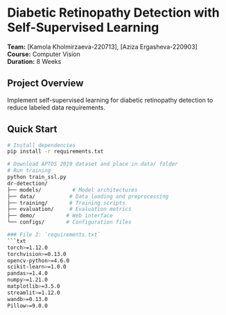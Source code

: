 # Diabetic Retinopathy Detection with Self-Supervised Learning

**Team:** [Kamola Kholmirzaeva-220713], [Aziza Ergasheva-220903]  
**Course:** Computer Vision  
**Duration:** 8 Weeks

## Project Overview
Implement self-supervised learning for diabetic retinopathy detection to reduce labeled data requirements.

## Quick Start
```bash
# Install dependencies
pip install -r requirements.txt

# Download APTOS 2019 dataset and place in data/ folder
# Run training
python train_ssl.py
dr-detection/
├── models/          # Model architectures
├── data/           # Data loading and preprocessing
├── training/       # Training scripts
├── evaluation/     # Evaluation metrics
├── demo/          # Web interface
└── configs/       # Configuration files

### File 2: `requirements.txt`
```txt
torch>=1.12.0
torchvision>=0.13.0
opencv-python>=4.6.0
scikit-learn>=1.0.0
pandas>=1.4.0
numpy>=1.21.0
matplotlib>=3.5.0
streamlit>=1.12.0
wandb>=0.13.0
Pillow>=9.0.0
